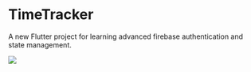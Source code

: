 # TimeTracker

A new Flutter project for learning advanced firebase authentication and state management.

<img src= 'screenshots/timebox.gif'>
